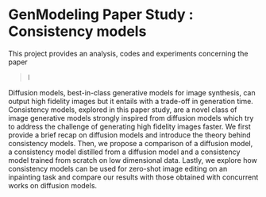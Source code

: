 # GenModeling Paper Study : Consistency models

This project provides an analysis, codes and experiments concerning the paper
> l

Diffusion models, best-in-class generative models for image synthesis, can output
high fidelity images but it entails with a trade-off in generation time. Consistency
models, explored in this paper study, are a novel class of image generative models
strongly inspired from diffusion models which try to address the challenge of
generating high fidelity images faster. We first provide a brief recap on diffusion
models and introduce the theory behind consistency models. Then, we propose a
comparison of a diffusion model, a consistency model distilled from a diffusion
model and a consistency model trained from scratch on low dimensional data.
Lastly, we explore how consistency models can be used for zero-shot image editing
on an inpainting task and compare our results with those obtained with concurrent
works on diffusion models.
